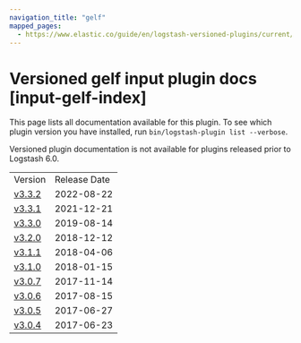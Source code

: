 ```yaml
---
navigation_title: "gelf"
mapped_pages:
  - https://www.elastic.co/guide/en/logstash-versioned-plugins/current/input-gelf-index.html
---
```


# Versioned gelf input plugin docs [input-gelf-index]

This page lists all documentation available for this plugin. To see which plugin version you have installed, run `bin/logstash-plugin list --verbose`.

Versioned plugin documentation is not available for plugins released prior to Logstash 6.0.

| | |
| :- | :- |
| Version | Release Date |
| [v3.3.2](v3-3-2-plugins-inputs-gelf.md) | 2022-08-22 |
| [v3.3.1](v3-3-1-plugins-inputs-gelf.md) | 2021-12-21 |
| [v3.3.0](v3-3-0-plugins-inputs-gelf.md) | 2019-08-14 |
| [v3.2.0](v3-2-0-plugins-inputs-gelf.md) | 2018-12-12 |
| [v3.1.1](v3-1-1-plugins-inputs-gelf.md) | 2018-04-06 |
| [v3.1.0](v3-1-0-plugins-inputs-gelf.md) | 2018-01-15 |
| [v3.0.7](v3-0-7-plugins-inputs-gelf.md) | 2017-11-14 |
| [v3.0.6](v3-0-6-plugins-inputs-gelf.md) | 2017-08-15 |
| [v3.0.5](v3-0-5-plugins-inputs-gelf.md) | 2017-06-27 |
| [v3.0.4](v3-0-4-plugins-inputs-gelf.md) | 2017-06-23 |
